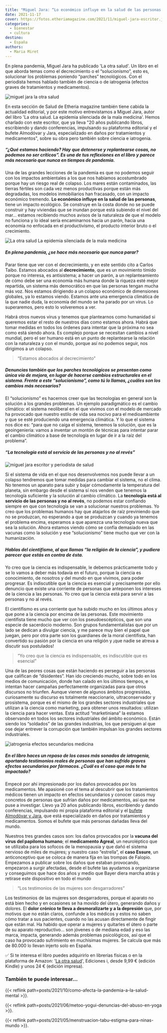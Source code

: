 ```yaml
---
title: "Miguel Jara: “Lo económico influye en la salud de las personas y tiene un impacto ecológico”"
date: 2021-11-17
cover: https://fotos.etheriamagazine.com/2021/11/miguel-jara-escritor.jpg
categories: 
  - bienestar
  - cultura
destino: 
  - España
authors: 
  - Maria Miret
---
```


En plena pandemia, Miguel Jara ha publicado 'La otra salud'. Un libro en el que aborda temas como el decrecimiento o el “solucionismo”, esto es, solucionar los problemas poniendo “parches” tecnológicos. Con el periodista hemos hablado también de ciencia o de iatrogenia (efectos graves de tratamientos y medicamentos).

![miguel jara la otra salud](https://fotos.etheriamagazine.com/2021/11/miguel-jara-escritor.jpg "Miguel Jara, autor de 'La otra salud'.")

En esta sección de Salud de Etheria magazine también tiene cabida la actualidad 
editorial, y por este motivo entrevistamos a Miguel Jara, autor del libro 'La otra 
salud. La epidemia silenciada de la mala medicina'. Hemos charlado con este escritor, 
que ya lleva "20 años publicando libros, escribiendo y dando conferencias, impulsando su 
plataforma editorial y el bufete Almodóvar y Jara, especializado en daños por 
tratamientos y medicamentos", sobre su obra pero también sobre ciencia e iatrogenia. 

##### “¿Qué estamos haciendo? Hay que detenerse y replantearse cosas, no podemos no ser críticos”. Es una de tus reflexiones en el libro y parece más necesario que nunca en tiempos de pandemia.

Una de las grandes lecciones de la pandemia es que no podemos seguir con los impactos 
ambientales a los que nos habíamos acostumbrado porque hay un riesgo real de colapso. 
Los mares están contaminados, las tierras fértiles son cada vez menos productivas porque 
están más degradadas, los modelos inmobiliarios han fracasado, con un impacto económico 
tremendo. **Lo económico influye en la salud de las personas**, tiene un impacto 
ecológico. Se construye en la costa donde no se puede construir y hay viviendas que se 
inundan porque está subiendo el nivel del mar… estamos recibiendo muchos avisos de la 
naturaleza de que el modelo no funciona y lo ideal sería encaminarnos hacia un parón, 
hacia una economía no enfocada en el productivismo, el producto interior bruto o el 
crecimiento. 

![La otra salud La epidemia silenciada de la mala medicina](https://fotos.etheriamagazine.com/2021/11/Portada-La-otra-salud.jpg "La otra salud. La epidemia silenciada de la mala medicina.")

##### En plena pandemia, ¿se hace más necesario que nunca parar?

Parar tiene que ver con el decrecimiento, y en este sentido cito a Carlos Taibo. Estamos 
abocados al **decrecimiento**, que es un movimiento tímido porque no interesa, es 
antisistema; a hacer un parón, a un replanteamiento de cómo debe ser una economía más 
humana donde la riqueza esté mejor repartida, un sistema más democrático en que las 
personas tengan mucha más voz. Nos estamos dirigiendo a un colapso económico de 
dimensiones globales, ya lo estamos viendo. Estamos ante una emergencia climática de la 
que nadie duda, la economía del mundo se ha parado por un virus. Lo superaremos, pero 
esto lo volveremos a ver. 

Habrá otros nuevos virus y tenemos que plantearnos como humanidad si queremos estar el 
resto de nuestros días como estamos ahora. Habrá que tomar medidas en todos los órdenes 
para intentar que la próxima no sea como está siendo ahora. Es complejo porque se 
necesitan cambios a nivel mundial, pero el ser humano está en un punto de replantearse 
la relación con la naturaleza y con el mundo, porque así no podemos seguir, nos 
dirigimos a un colapso. 

> “Estamos abocados al decrecimiento” 

##### Denuncias también que los parches tecnológicos se presentan como única vía de mejora, en lugar de hacerse cambios estructurales en el sistema. Frente a este “solucionismo”, como tú lo llamas, ¿cuáles son los cambios más necesarios?

El “solucionismo” es hacernos creer que las tecnologías en general son la solución a los 
grandes problemas. Un ejemplo paradigmático es el cambio climático: el sistema 
neoliberal en el que vivimos con el modelo de mercado ha provocado que nuestro estilo de 
vida sea nocivo para el medioambiente y que se esté produciendo una emergencia 
climática. Y lo que el sistema nos dice es: “para que no caiga el sistema, tenemos la 
solución, que es la geoingeniería: vamos a inventar un montón de técnicas para intentar 
parar el cambio climático a base de tecnología en lugar de ir a la raíz del problema”. 

##### “La tecnología está al servicio de las personas y no al revés”

![miguel jara escritor y periodista de salud](https://fotos.etheriamagazine.com/2021/11/miguel-jara-la-otra-salud.jpg "Miguel Jara en su oficina.")

Si el sistema de vida en el que nos desenvolvemos nos puede llevar a un colapso 
tendremos que tomar medidas para cambiar el sistema, no el clima. No tenemos un aparato 
para subir y bajar cómodamente la temperatura del planeta, sin embargo desde el sistema 
sí nos venden que tenemos la tecnología suficiente y la solución al cambio climático. La 
**tecnología está al servicio de las personas y no al revés**, no podemos estar 
confiando siempre en que con tecnología se van a solucionar nuestros problemas. Yo creo 
que los problemas humanos hay que atajarlos de raíz previniendo que no se produzcan, no 
esperando a que se produzcan y cuando ya tenemos el problema encima, esperamos a que 
aparezca una tecnología nueva que sea la solución. Ahora estamos viendo cómo se confía 
demasiado en las vacunas como la solución y ese “solucionismo” tiene mucho que ver con 
la humanización. 

##### Hablas del cientifismo, al que llamas “la religión de la ciencia”, y pudiera parecer que estás en contra de ésta.

Yo creo que la ciencia es indispensable, le debemos prácticamente todo y se lo vamos a 
deber más todavía en el futuro, porque la ciencia es conocimiento, de nosotros y del 
mundo en que vivimos, para poder progresar. Es indiscutible que la ciencia es esencial y 
precisamente por ello denuncio que existe una corriente de personas que anteponen los 
intereses de la ciencia a las personas. Yo creo que la ciencia está para servir a las 
personas y no al revés. 

El cientifismo es una corriente que ha subido mucho en los últimos años y que pone a la 
ciencia por encima de las personas. Este movimiento cientifista tiene mucho que ver con 
los pseudoescépticos, que son una especie de sacerdocio moderno. Son grupos 
fundamentalistas que por un lado se dedican a divulgar ciencia, y me parece muy bien el 
papel que juegan, pero por otra parte son los guardianes de la moral cientifista, han 
convertido su pasión por la ciencia en una religión y ¡que nadie se atreva a discutir 
sus postulados! 

> “Yo creo que la ciencia es indispensable, es indiscutible que es esencial” 

Una de las peores cosas que están haciendo es perseguir a las personas que califican de 
“disidentes”. Han ido creciendo mucho, sobre todo en los medios de comunicación, donde 
han calado en los últimos tiempos, e intentan hacer campañas perfectamente organizadas 
para que otros discursos no triunfen. Aunque vienen de algunos ámbitos progresistas, 
curiosamente su discurso es totalmente reaccionario, ultraconservador y prosistema, 
porque es el mismo de los grandes sectores industriales que utilizan a la ciencia como 
marketing, para obtener unos resultados: utilizan la ciencia para hacer ventas. Esta 
actitud “marketiniana” la estamos observando en todos los sectores industriales del 
ámbito económico. Están siendo los “soldados” de las grandes industrias, los que 
persiguen al que ose dejar entrever la corrupción que también impulsan los grandes 
sectores industriales. 

![iatrogenia efectos secundarios medicina](https://fotos.etheriamagazine.com/2021/11/medicina-salud.jpg "Algunos tratamientos ocasionan daños, efectos secundarios que hay que investigar.")

##### En el libro haces un repaso de los casos más sonados de iatrogenia, aportando testimonios reales de personas que han sufrido graves efectos secundarios por fármacos. ¿Cuál es el caso que más te ha impactado?

Empecé por ahí impresionado por los daños provocados por los medicamentos. Me apasioné 
con el tema al descubrir que los tratamientos médicos tienen un impacto en efectos 
secundarios y conocer casos muy concretos de personas que sufrían daños por 
medicamentos, así que me puse a investigar. Llevo ya 20 años publicando libros, 
escribiendo y dando conferencias, impulsando mi propia plataforma editorial y el [bufete 
Almodóvar y Jara](http://www.almodovarjara.com/), que está especializado en daños por 
tratamientos y medicamentos. Somos el bufete que más personas dañadas lleva del mundo. 

Nuestros tres grandes casos son: los daños provocados por la **vacuna del virus del 
papiloma humano**; el **medicamento Agreal**, un neuroléptico que se utilizaba para los 
sofocos de la menopausia y que dañó el sistema nervioso de miles de mujeres; y nuestro 
caso “estrella”, el **caso Essure**, un anticonceptivo que se coloca de manera fija en 
las trompas de Falopio. Empezamos a publicar sobre los daños que estaban provocando, 
empezaron a surgir afectadas, desde el bufete las ayudamos a organizarse y conseguimos 
que hace dos años y medio que Bayer diera marcha atrás y retirase este dispositivo en 
todo el mundo 

> “Los testimonios de las mujeres son desgarradores” 

Los testimonios de las mujeres son desgarradores, porque el aparato no está bien hecho y 
en ocasiones se ha movido del útero, generando daños y dolores. El **dolor crónico te 
lleva a desmoralizarte y a la depresión** que, por motivos que no están claros, confunde 
a los médicos y estos no saben cómo tratar a sus pacientes, cuando no las acusan 
directamente de fingir que están mal. Ha habido que operar a mujeres y quitarles el 
útero o parte de su aparato reproductivo… son jóvenes o de mediana edad y eso las marca, 
impacta, generando además problemas psicológicos, así que el caso ha provocado 
sufrimiento en muchísimas mujeres. Se calcula que más de 80.000 lo llevan injerto solo 
en España. 

✅ Si te interesa el libro puedes adquirirlo en librerías físicas o en la plataforma de 
Amazon: '[La otra salud](https://amzn.to/3DsJMao)', Ediciones i, desde 9,99 € (edición 
Kindle) y unos 24 € (edición impresa). 

### También te puede interesar...

{{< reflink path=posts/2021/10/como-afecta-la-pandemia-a-la-salud-mental >}}. 

{{< reflink path=posts/2021/06/metoo-yogui-denuncias-del-abuso-en-yoga >}}. 

{{< reflink path=posts/2021/05/menstruacion-tabu-estigma-para-ninas-mundo >}}.

